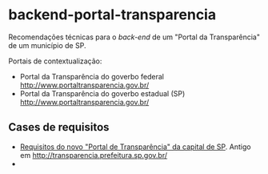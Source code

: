 # backend-portal-transparencia
Recomendações técnicas para o *back-end* de um "Portal da Transparência" de um município de SP.

Portais de contextualização:
* Portal da Transparência do goverbo federal http://www.portaltransparencia.gov.br/
* Portal da Transparência do goverbo estadual (SP) http://www.portaltransparencia.gov.br/

## Cases de requisitos
* [Requisitos do novo "Portal de Transparência" da capital de SP](docs/caseReqs-saoPaulo.md). Antigo em http://transparencia.prefeitura.sp.gov.br/
* 
